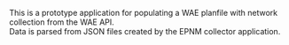 This is a prototype application for populating a WAE planfile with network collection from the WAE API.  
Data is parsed from JSON files created by the EPNM collector application.